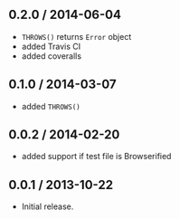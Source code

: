 0.2.0 / 2014-06-04
------------------
* `THROWS()` returns `Error` object
* added Travis CI
* added coveralls

0.1.0 / 2014-03-07
------------------
* added `THROWS()`

0.0.2 / 2014-02-20
------------------
* added support if test file is Browserified

0.0.1 / 2013-10-22
------------------
* Initial release.
